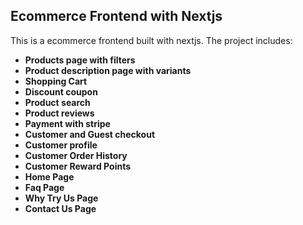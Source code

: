 ## Ecommerce Frontend with Nextjs

This is a ecommerce frontend built with nextjs. The project includes:

- **Products page with filters**
- **Product description page with variants**
- **Shopping Cart**
- **Discount coupon**
- **Product search**
- **Product reviews**
- **Payment with stripe**
- **Customer and Guest checkout**
- **Customer profile**
- **Customer Order History**
- **Customer Reward Points**
- **Home Page**
- **Faq Page**
- **Why Try Us Page**
- **Contact Us Page**
